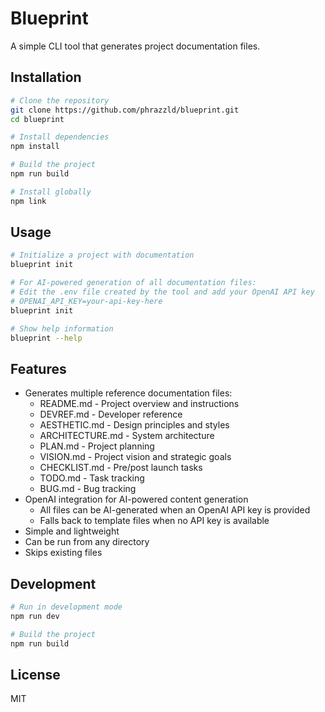 # Blueprint

A simple CLI tool that generates project documentation files.

## Installation

```bash
# Clone the repository
git clone https://github.com/phrazzld/blueprint.git
cd blueprint

# Install dependencies
npm install

# Build the project
npm run build

# Install globally
npm link
```

## Usage

```bash
# Initialize a project with documentation
blueprint init

# For AI-powered generation of all documentation files:
# Edit the .env file created by the tool and add your OpenAI API key
# OPENAI_API_KEY=your-api-key-here
blueprint init

# Show help information
blueprint --help
```

## Features

- Generates multiple reference documentation files:
  - README.md - Project overview and instructions
  - DEVREF.md - Developer reference
  - AESTHETIC.md - Design principles and styles
  - ARCHITECTURE.md - System architecture
  - PLAN.md - Project planning
  - VISION.md - Project vision and strategic goals
  - CHECKLIST.md - Pre/post launch tasks
  - TODO.md - Task tracking
  - BUG.md - Bug tracking
- OpenAI integration for AI-powered content generation
  - All files can be AI-generated when an OpenAI API key is provided
  - Falls back to template files when no API key is available
- Simple and lightweight
- Can be run from any directory
- Skips existing files

## Development

```bash
# Run in development mode
npm run dev

# Build the project
npm run build
```

## License

MIT